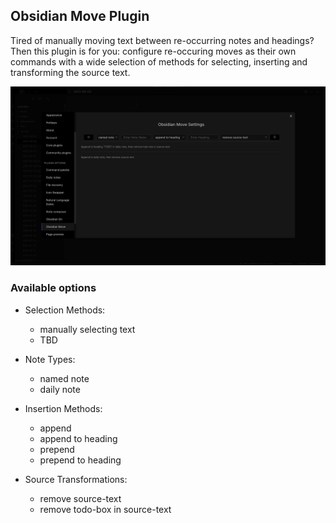 ## Obsidian Move Plugin

Tired of manually moving text between re-occurring notes and headings? Then this plugin is for you: configure re-occuring moves as their own commands with a wide selection of methods for selecting, inserting and transforming the source text.

![](settings.png)

### Available options

- Selection Methods:

  - manually selecting text
  - TBD

- Note Types:

  - named note
  - daily note

- Insertion Methods:

  - append
  - append to heading
  - prepend
  - prepend to heading

- Source Transformations:
  - remove source-text
  - remove todo-box in source-text
